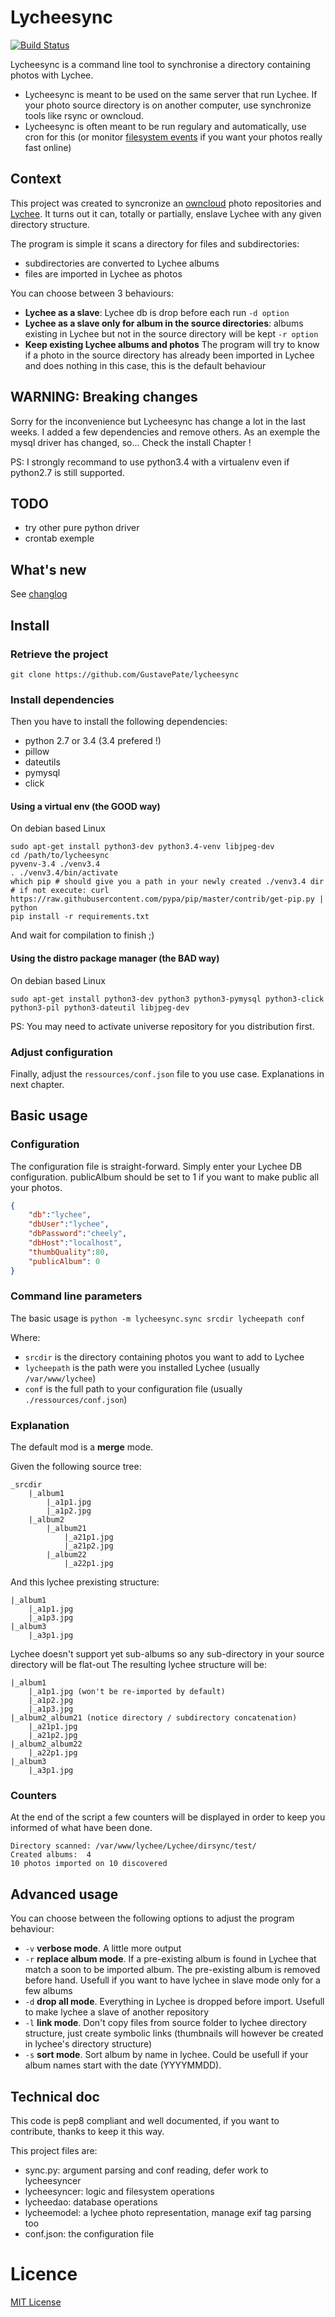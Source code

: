 # Lycheesync

[![Build Status](https://travis-ci.org/GustavePate/lycheesync.svg)](https://travis-ci.org/GustavePate/lycheesync)

Lycheesync is a command line tool to synchronise a directory containing photos with Lychee.
* Lycheesync is meant to be used on the same server that run Lychee. If your photo source directory is on another computer, use synchronize tools like rsync or owncloud.
* Lycheesync is often meant to be run regulary and automatically, use cron for this (or monitor [filesystem events](https://github.com/seb-m/pyinotify) if you want your photos really fast online)

## Context

This project was created to syncronize an [owncloud](http://owncloud.org/) photo repositories and [Lychee](http://lychee.electerious.com/).
It turns out it can, totally or partially, enslave Lychee with any given directory structure.

The program is simple it scans a directory for files and subdirectories:
- subdirectories are converted to Lychee albums
- files are imported in Lychee as photos

You can choose between 3 behaviours:
- **Lychee as a slave**: Lychee db is drop before each run `-d option`
- **Lychee as a slave only for album in the source directories**: albums existing in
  Lychee but not in the source directory will be kept `-r option`
- **Keep existing Lychee albums and photos** The program will try to know if a photo in the
  source directory has already been imported in Lychee and does nothing in this case, this is the default behaviour

## WARNING: Breaking changes

Sorry for the inconvenience but Lycheesync has change a lot in the last weeks.
I added a few dependencies and remove others.
As an exemple the mysql driver has changed, so...
Check the install Chapter !

PS: I strongly recommand to use python3.4 with a virtualenv even if python2.7 is still supported.

## TODO

* try other pure python driver
* crontab exemple

## What's new

See [changlog](./doc/changelog.md)

## Install

### Retrieve the project

`git clone https://github.com/GustavePate/lycheesync`

### Install dependencies

Then you have to install the following dependencies:

- python 2.7 or 3.4 (3.4 prefered !)
- pillow
- dateutils
- pymysql
- click


#### Using a virtual env (the GOOD way)

On debian based Linux

    sudo apt-get install python3-dev python3.4-venv libjpeg-dev
    cd /path/to/lycheesync
    pyvenv-3.4 ./venv3.4
    . ./venv3.4/bin/activate
    which pip # should give you a path in your newly created ./venv3.4 dir
    # if not execute: curl https://raw.githubusercontent.com/pypa/pip/master/contrib/get-pip.py | python
    pip install -r requirements.txt

And wait for compilation to finish ;)

#### Using the distro package manager (the BAD way)

On debian based Linux

    sudo apt-get install python3-dev python3 python3-pymysql python3-click python3-pil python3-dateutil libjpeg-dev

PS: You may need to activate universe repository for you distribution first.

### Adjust configuration

Finally, adjust the `ressources/conf.json` file to you use case.
Explanations in next chapter.

## Basic usage

### Configuration

The configuration file is straight-forward.
Simply enter your Lychee DB configuration.
publicAlbum should be set to 1 if you want to make public all your photos.


```json
{
    "db":"lychee",
    "dbUser":"lychee",
    "dbPassword":"cheely",
    "dbHost":"localhost",
    "thumbQuality":80,
    "publicAlbum": 0
}
```

### Command line parameters

The basic usage is `python -m lycheesync.sync srcdir lycheepath conf`

Where:
- `srcdir` is the directory containing photos you want to add to Lychee
- `lycheepath` is the path were you installed Lychee (usually `/var/www/lychee`)
- `conf` is the full path to your configuration file (usually `./ressources/conf.json`)

### Explanation

The default mod is a **merge** mode.

Given the following source tree:

```text
_srcdir
    |_album1
        |_a1p1.jpg
        |_a1p2.jpg
    |_album2
        |_album21
            |_a21p1.jpg
            |_a21p2.jpg
        |_album22
            |_a22p1.jpg
```

And this lychee prexisting structure:

```text
|_album1
    |_a1p1.jpg
    |_a1p3.jpg
|_album3
    |_a3p1.jpg
```

Lychee doesn't support yet sub-albums so any sub-directory in your source directory will be flat-out
The resulting lychee structure will be:


```text
|_album1
    |_a1p1.jpg (won't be re-imported by default)
    |_a1p2.jpg
    |_a1p3.jpg
|_album2_album21 (notice directory / subdirectory concatenation)
    |_a21p1.jpg
    |_a21p2.jpg
|_album2_album22
    |_a22p1.jpg
|_album3
    |_a3p1.jpg
```


### Counters

At the end of the script a few counters will be displayed in order to keep you informed of what have been done.

```text
Directory scanned: /var/www/lychee/Lychee/dirsync/test/
Created albums:  4
10 photos imported on 10 discovered
```

##  Advanced usage

You can choose between the following options to adjust the program behaviour:

- `-v` **verbose mode**. A little more output
- `-r` **replace album mode**. If a pre-existing album is found in Lychee that match a soon to be imported album. The pre-existing album is removed before hand. Usefull if you want to have lychee in slave mode only for a few albums
- `-d` **drop all mode**. Everything in Lychee is dropped before import. Usefull to make lychee a slave of another repository
- `-l` **link mode**. Don't copy files from source folder to lychee directory structure, just create symbolic links (thumbnails will however be created in lychee's directory structure)
- `-s` **sort mode**. Sort album by name in lychee. Could be usefull if your album names start with the date (YYYYMMDD).


## Technical doc

This code is pep8 compliant and well documented, if you want to contribute, thanks to
keep it this way.

This project files are:
* sync.py: argument parsing and conf reading, defer work to lycheesyncer
* lycheesyncer: logic and filesystem operations
* lycheedao: database operations
* lycheemodel: a lychee photo representation, manage exif tag parsing too
* conf.json: the configuration file


# Licence

[MIT License](./doc/LICENSE)
